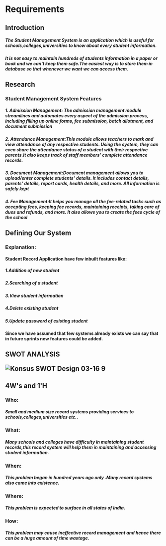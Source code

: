  <h1>Requirements
   <h2>Introduction
	<h5>The Student Management System is an application which is useful for schools,colleges,universities to know about every student information.
	<h5>It is not easy to maintain hundreds of students information in a paper or book and we can't keep them safe.The easiest way is to store them in database so that whenever we want we can access them. 
<h2>Research
<h3>Student Management System Features 


   <h5>1. Admission Management:   The admission management module streamlines and automates every aspect of the admission process, including filling up online forms, fee submission, batch allotment, and document submission


   <h5>2. Attendance Management:This module allows teachers to mark and view attendance of any respective students. Using the system, they can even share the attendance status of a student with their respective parents.It also keeps track of staff members’ complete attendance records.
   
   
   <h5>3. Document Management:Document management allows you to upload/enter complete students’ details. It includes contact details, parents’ details, report cards, health details, and more. All information is safely kept 


   <h5>4. Fee Management:It helps you manage all the fee-related tasks such as accepting fees, keeping fee records, maintaining receipts, taking care of dues and refunds, and more. It also allows you to create the fees cycle of the school 

		
<h2>Defining Our System

<h3>Explanation:
	<h4>Student Record Application have few inbuilt features like:
	  <h5>1.Addition of new student
	  <h5>2.Searching of a student
	  <h5>3.View student information
	  <h5>4.Delete existing student
          <h5>5.Update password of existing student
	  

<h4>Since we have assumed that few systems already exists we can say that in future sprints new features could be added.
	
<h2>SWOT ANALYSIS
	
	
![Konsus SWOT Design 03-16 9](https://user-images.githubusercontent.com/59175027/114694465-2df9b100-9d38-11eb-9c17-0692466a5ef2.jpg)


<h2>4W's and 1'H
<h3>Who:
	<h5>Small and medium size record systems providing services to schools,colleges,universities etc..
<h3>What:
	<h5>Many schools and colleges have difficulty in maintaining student records,this record system will help them in maintaining and accessing student information.
<h3>When:
	<h5>This problem began in hundred years ago only .Many record systems also came into existence. 
<h3>Where:
	<h5>This problem is expected to surface in all states of India.
<h3>How:
	<h5>This problem may cause ineffective record management and hence there can be a huge amount of time wastage. 



